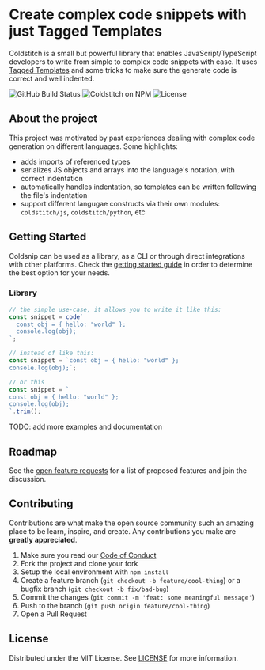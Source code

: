 # Create complex code snippets with just Tagged Templates

Coldstitch is a small but powerful library that enables JavaScript/TypeScript developers to write from simple to complex code snippets with ease. It uses [Tagged Templates](https://developer.mozilla.org/en-US/docs/Web/JavaScript/Reference/Template_literals#tagged_templates) and some tricks to make sure the generate code is correct and well indented.

![GitHub Build Status](https://img.shields.io/github/actions/workflow/status/roxlabs/coldstitch/build.yml?style=flat-square)
![Coldstitch on NPM](https://img.shields.io/npm/v/coldstitch?style=flat-square&label=coldstitch)
![License](https://img.shields.io/github/license/roxlabs/coldstitch?style=flat-square)

## About the project

This project was motivated by past experiences dealing with complex code generation on different languages. Some highlights:

- adds imports of referenced types
- serializes JS objects and arrays into the language's notation, with correct indentation
- automatically handles indentation, so templates can be written following the file's indentation
- support different langugae constructs via their own modules: `coldstitch/js`, `coldstitch/python`, etc

## Getting Started

Coldsnip can be used as a library, as a CLI or through direct integrations with other platforms. Check the [getting started guide](https://roxlabs.github.io/coldsnip/getting-started/) in order to determine the best option for your needs.

### Library

```ts
// the simple use-case, it allows you to write it like this:
const snippet = code`
  const obj = { hello: "world" };
  console.log(obj);
`;

// instead of like this:
const snippet = `const obj = { hello: "world" };
console.log(obj);`;

// or this
const snippet = `
const obj = { hello: "world" };
console.log(obj);
`.trim();
```

TODO: add more examples and documentation

## Roadmap

See the [open feature requests](https://github.com/roxlabs/coldsnip/labels/enhancement) for a list of proposed features and join the discussion.

## Contributing

Contributions are what make the open source community such an amazing place to be learn, inspire, and create. Any contributions you make are **greatly appreciated**.

1. Make sure you read our [Code of Conduct](https://github.com/roxlabs/coldsnip/blob/main/CODE_OF_CONDUCT.md)
1. Fork the project and clone your fork
1. Setup the local environment with `npm install`
1. Create a feature branch (`git checkout -b feature/cool-thing`) or a bugfix branch (`git checkout -b fix/bad-bug`)
1. Commit the changes (`git commit -m 'feat: some meaningful message'`)
1. Push to the branch (`git push origin feature/cool-thing`)
1. Open a Pull Request

## License

Distributed under the MIT License. See [LICENSE](https://github.com/roxlabs/coldsnip/blob/main/LICENSE) for more information.
